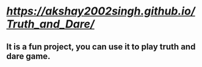 # ***https://akshay2002singh.github.io/Truth_and_Dare/***

## It is a fun project, you can use it to play truth and dare game.